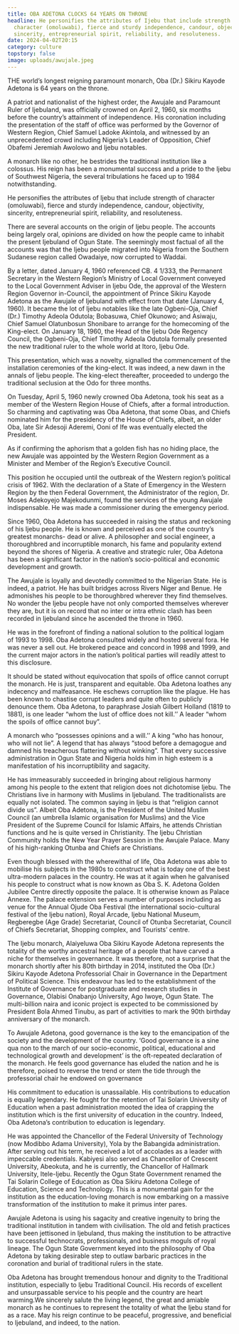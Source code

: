 ```yaml
---
title: OBA ADETONA CLOCKS 64 YEARS ON THRONE
headline: He personifies the attributes of Ijebu that include strength of
  character (omoluwabi), fierce and sturdy independence, candour, objectivity,
  sincerity, entrepreneurial spirit, reliability, and resoluteness.
date: 2024-04-02T20:15
category: culture
topstory: false
image: uploads/awujale.jpeg
---
```

THE world’s longest reigning paramount monarch, Oba (Dr.) Sikiru Kayode Adetona is 64 years on the throne.

 A patriot and nationalist of the highest order, the Awujale and Paramount Ruler of Ijebuland, was officially crowned on April 2, 1960, six months before the country’s attainment of independence. His coronation including the presentation of the staff of office was performed by the Governor of Western Region, Chief Samuel Ladoke Akintola, and witnessed by an unprecedented crowd including Nigeria’s Leader of Opposition, Chief Obafemi Jeremiah Awolowo and Ijebu notables. 

A monarch like no other, he bestrides the traditional institution like a colossus. His reign has been a monumental success and a pride to the Ijebu of Southwest Nigeria, the several tribulations he faced up to 1984 notwithstanding. 

He personifies the attributes of Ijebu that include strength of character (omoluwabi), fierce and sturdy independence, candour, objectivity, sincerity, entrepreneurial spirit, reliability, and resoluteness.



There are several accounts on the origin of Ijebu people. The accounts being largely oral, opinions are divided on how the people came to inhabit the present Ijebuland of Ogun State. The seemingly most factual of all the accounts was that the Ijebu people migrated into Nigeria from the Southern Sudanese region called Owadaiye, now corrupted to Waddai.



By a letter, dated January 4, 1960 referenced CB. 4 1/333, the Permanent Secretary in the Western Region’s Ministry of Local Government conveyed to the Local Government Adviser in Ijebu Ode, the approval of the Western Region Governor in-Council, the appointment of Prince Sikiru Kayode Adetona as the Awujale of Ijebuland with effect from that date (January 4, 1960). It became the lot of Ijebu notables like the late Ogbeni-Oja, Chief (Dr.) Timothy Adeola Odutola; Bobasuwa, Chief Okunowo; and Asiwaju, Chief Samuel Olatunbosun Shonibare to arrange for the homecoming of the King-elect. On January 18, 1960, the Head of the Ijebu Ode Regency Council, the Ogbeni-Oja, Chief Timothy Adeola Odutola formally presented the new traditional ruler to the whole world at Itoro, Ijebu Ode.



This presentation, which was a novelty, signalled the commencement of the installation ceremonies of the king-elect. It was indeed, a new dawn in the annals of Ijebu people. The king-elect thereafter, proceeded to undergo the traditional seclusion at the Odo for three months.



On Tuesday, April 5, 1960 newly crowned Oba Adetona, took his seat as a member of the Western Region House of Chiefs, after a formal introduction. So charming and captivating was Oba Adetona, that some Obas, and Chiefs nominated him for the presidency of the House of Chiefs, albeit, an older Oba, late Sir Adesoji Aderemi, Ooni of Ife was eventually elected the President.



As if confirming the aphorism that a golden fish has no hiding place, the new Awujale was appointed by the Western Region Government as a Minister and Member of the Region’s Executive Council. 

This position he occupied until the outbreak of the Western region’s political crisis of 1962. With the declaration of a State of Emergency in the Western Region by the then Federal Government, the Administrator of the region, Dr. Moses Adekoyejo Majekodunmi, found the services of the young Awujale indispensable. He was made a commissioner during the emergency period.



Since 1960, Oba Adetona has succeeded in raising the status and reckoning of his Ijebu people. He is known and perceived as one of the country’s greatest monarchs- dead or alive. A philosopher and social engineer, a thoroughbred and incorruptible monarch, his fame and popularity extend beyond the shores of Nigeria. A creative and strategic ruler, Oba Adetona has been a significant factor in the nation’s socio-political and economic development and growth.



The Awujale is loyally and devotedly committed to the Nigerian State. He is indeed, a patriot. He has built bridges across Rivers Niger and Benue. He admonishes his people to be thoroughbred wherever they find themselves. No wonder the Ijebu people have not only comported themselves wherever they are, but it is on record that no inter or intra ethnic clash has been recorded in Ijebuland since he ascended the throne in 1960.



He was in the forefront of finding a national solution to the political logjam of 1993 to 1998. Oba Adetona consulted widely and hosted several fora. He was never a sell out. He brokered peace and concord in 1998 and 1999, and the current major actors in the nation’s political parties will readily attest to this disclosure.



It should be stated without equivocation that spoils of office cannot corrupt the monarch. He is just, transparent and equitable. Oba Adetona loathes any indecency and malfeasance. He eschews corruption like the plague. He has been known to chastise corrupt leaders and quite often to publicly denounce them. Oba Adetona, to paraphrase Josiah Gilbert Holland (1819 to 1881), is one leader “whom the lust of office does not kill.’’ A leader “whom the spoils of office cannot buy”.



A monarch who “possesses opinions and a will.’’ A king “who has honour, who will not lie”. A legend that has always “stood before a demagogue and damned his treacherous flattering without winking”. That every successive administration in Ogun State and Nigeria holds him in high esteem is a manifestation of his incorruptibility and sagacity.



He has immeasurably succeeded in bringing about religious harmony among his people to the extent that religion does not dichotomise Ijebu. The Christians live in harmony with Muslims in Ijebuland. The traditionalists are equally not isolated. The common saying in Ijebu is that “religion cannot divide us”. Albeit Oba Adetona, is the President of the United Muslim Council (an umbrella Islamic organisation for Muslims) and the Vice President of the Supreme Council for Islamic Affairs, he attends Christian functions and he is quite versed in Christianity. The Ijebu Christian Community holds the New Year Prayer Session in the Awujale Palace. Many of his high-ranking Otunba and Chiefs are Christians.



Even though blessed with the wherewithal of life, Oba Adetona was able to mobilise his subjects in the 1980s to construct what is today one of the best ultra-modern palaces in the country. He was at it again when he galvanised his people to construct what is now known as Oba S. K. Adetona Golden Jubilee Centre directly opposite the palace. It is otherwise known as Palace Annexe. The palace extension serves a number of purposes including as venue for the Annual Ojude Oba Festival (the international socio-cultural festival of the Ijebu nation), Royal Arcade, Ijebu National Museum, Regberegbe (Age Grade) Secretariat, Council of Otunba Secretariat, Council of Chiefs Secretariat, Shopping complex, and Tourists’ centre.



The Ijebu monarch, Alaiyeluwa Oba Sikiru Kayode Adetona represents the totality of the worthy ancestral heritage of a people that have carved a niche for themselves in governance. It was therefore, not a surprise that the monarch shortly after his 80th birthday in 2014, instituted the Oba (Dr.) Sikiru Kayode Adetona Professorial Chair in Governance in the Department of Political Science. This endeavour has led to the establishment of the Institute of Governance for postgraduate and research studies in Governance, Olabisi Onabanjo University, Ago Iwoye, Ogun State. The multi-billion naira and iconic project is expected to be commissioned by President Bola Ahmed Tinubu, as part of activities to mark the 90th birthday anniversary of the monarch.



To Awujale Adetona, good governance is the key to the emancipation of the society and the development of the country. ‘Good governance is a sine qua non to the march of our socio-economic, political, educational and technological growth and development’ is the oft-repeated declaration of the monarch. He feels good governance has eluded the nation and he is therefore, poised to reverse the trend or stem the tide through the professorial chair he endowed on governance



His commitment to education is unassailable. His contributions to education is equally legendary. He fought for the retention of Tai Solarin University of Education when a past administration mooted the idea of crapping the institution which is the first university of education in the country. Indeed, Oba Adetona’s contribution to education is legendary. 

He was appointed the Chancellor of the Federal University of Technology (now Modibbo Adama University), Yola by the Babangida administration. After serving out his term, he received a lot of accolades as a leader with impeccable credentials. Kabiyesi also served as Chancellor of Crescent University, Abeokuta, and he is currently, the Chancellor of Hallmark University, Itele-Ijebu. Recently the Ogun State Government renamed the Tai Solarin College of Education as Oba Sikiru Adetona College of Education, Science and Technology. This is a monumental gain for the institution as the education-loving monarch is now embarking on a massive transformation of the institution to make it primus inter pares.



Awujale Adetona is using his sagacity and creative ingenuity to bring the traditional institution in tandem with civilisation. The old and fetish practices have been jettisoned in Ijebuland, thus making the institution to be attractive to successful technocrats, professionals, and business moguls of royal lineage. The Ogun State Government keyed into the philosophy of Oba Adetona by taking desirable step to outlaw barbaric practices in the coronation and burial of traditional rulers in the state.



Oba Adetona has brought tremendous honour and dignity to the Traditional institution, especially to Ijebu Traditional Council. His records of excellent and unsurpassable service to his people and the country are heart warming.We sincerely salute the living legend, the great and amiable monarch as he continues to represent the totality of what the Ijebu stand for as a race. May his reign continue to be peaceful, progressive, and beneficial to Ijebuland, and indeed, to the nation.
